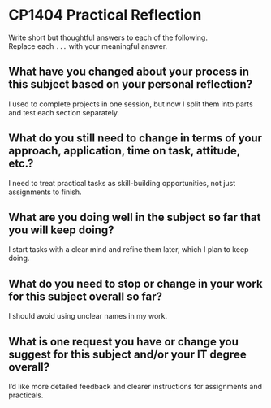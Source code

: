 # CP1404 Practical Reflection

Write short but thoughtful answers to each of the following.  
Replace each `...` with your meaningful answer.

## What have you changed about your process in this subject based on your personal reflection?

I used to complete projects in one session, but now I split them into parts and test each section separately.

## What do you still need to change in terms of your approach, application, time on task, attitude, etc.?

I need to treat practical tasks as skill-building opportunities, not just assignments to finish.

## What are you doing well in the subject so far that you will keep doing?

I start tasks with a clear mind and refine them later, which I plan to keep doing.

## What do you need to stop or change in your work for this subject overall so far?

I should avoid using unclear names in my work.

## What is one request you have or change you suggest for this subject and/or your IT degree overall?

I’d like more detailed feedback and clearer instructions for assignments and practicals.

